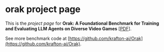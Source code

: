 # orak project page

This is the _project page_ for **Orak: A Foundational Benchmark for Training and Evaluating LLM Agents on Diverse Video Games** \[[PDF](https://arxiv.org/pdf/2506.03610)\].

See more benchmark code at [https://github.com/krafton-ai/Orak](https://github.com/krafton-ai/Orak).
